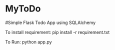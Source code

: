 # MyToDo
#Simple Flask Todo App using SQLAlchemy 

To install requirement:
  pip install -r requirement.txt
  
To Run:
  python app.py
  
